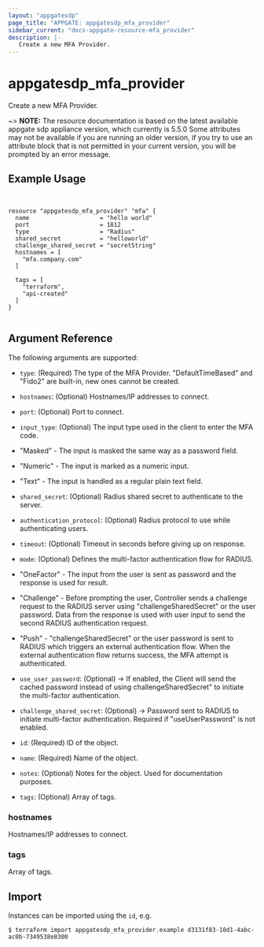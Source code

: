 ```yaml
---
layout: "appgatesdp"
page_title: "APPGATE: appgatesdp_mfa_provider"
sidebar_current: "docs-appgate-resource-mfa_provider"
description: |-
   Create a new MFA Provider.
---
```


# appgatesdp_mfa_provider

Create a new MFA Provider.

~> **NOTE:**  The resource documentation is based on the latest available appgate sdp appliance version, which currently is 5.5.0
Some attributes may not be available if you are running an older version, if you try to use an attribute block that is not permitted in your current version, you will be prompted by an error message.


## Example Usage

```hcl


resource "appgatesdp_mfa_provider" "mfa" {
  name                    = "hello world"
  port                    = 1812
  type                    = "Radius"
  shared_secret           = "helloworld"
  challenge_shared_secret = "secretString"
  hostnames = [
    "mfa.company.com"
  ]

  tags = [
    "terraform",
    "api-created"
  ]
}


```


## Argument Reference

The following arguments are supported:


* `type`: (Required) The type of the MFA Provider. "DefaultTimeBased" and "Fido2" are built-in, new ones cannot be created.
* `hostnames`: (Optional) Hostnames/IP addresses to connect.
* `port`: (Optional) Port to connect.
* `input_type`: (Optional) The input type used in the client to enter the MFA code.
 * "Masked" - The input is masked the same way as a password field.
 * "Numeric" - The input is marked as a numeric input.
 * "Text" - The input is handled as a regular plain text field.

* `shared_secret`: (Optional) Radius shared secret to authenticate to the server.
* `authentication_protocol`: (Optional) Radius protocol to use while authenticating users.
* `timeout`: (Optional) Timeout in seconds before giving up on response.
* `mode`: (Optional) Defines the multi-factor authentication flow for RADIUS.
 * "OneFactor" - The input from the user is sent as password and the response is used for result.
 * "Challenge" - Before prompting the user, Controller sends a challenge request to the RADIUS server
 using "challengeSharedSecret" or the user password. Data from the response is used with user input to
 send the second RADIUS authentication request.
 * "Push" - "challengeSharedSecret" or the user password is sent to RADIUS which triggers an external
 authentication flow. When the external authentication flow returns success, the MFA attempt is
 authenticated.

* `use_user_password`: (Optional) -> If enabled, the Client will send the cached password instead of using challengeSharedSecret" to initiate the multi-factor authentication.
* `challenge_shared_secret`: (Optional) -> Password sent to RADIUS to initiate multi-factor authentication. Required if "useUserPassword" is not enabled.
* `id`: (Required) ID of the object.
* `name`: (Required) Name of the object.
* `notes`: (Optional) Notes for the object. Used for documentation purposes.
* `tags`: (Optional) Array of tags.


### hostnames
Hostnames/IP addresses to connect.

### tags
Array of tags.




## Import

Instances can be imported using the `id`, e.g.

```
$ terraform import appgatesdp_mfa_provider.example d3131f83-10d1-4abc-ac0b-7349538e8300
```
